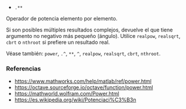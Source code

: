 - `.**`

Operador de potencia elemento por elemento.

Si son posibles múltiples resultados complejos, devuelve el que tiene argumento
no negativo más pequeño (ángulo). Utilice `realpow`, `realsqrt`, `cbrt` o
`nthroot` si prefiere un resultado real.

Véase también: `power`, `.^`, `**`, `^`, `realpow`, `realsqrt`, `cbrt`,
`nthroot`.

### Referencias

- https://www.mathworks.com/help/matlab/ref/power.html
- https://octave.sourceforge.io/octave/function/power.html
- https://mathworld.wolfram.com/Power.html
- https://es.wikipedia.org/wiki/Potenciaci%C3%B3n
